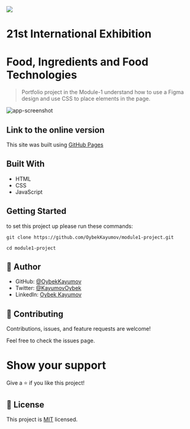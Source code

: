 ![](https://img.shields.io/badge/Microverse-blueviolet)

# 21st International Exhibition
# Food, Ingredients and Food Technologies

> Portfolio project in the Module-1 understand how to use a Figma design and use CSS to place elements in the page.

![app-screenshot](./images/1-proj-mobile.png)

## Link to the online version

This site was built using [GitHub Pages](https://oybekkayumov.github.io/module1-project/)

## Built With

- HTML
- CSS
- JavaScript

## Getting Started

to set this project up please run these commands:

`git clone https://github.com/OybekKayumov/module1-project.git`

`cd module1-project`

## 👤 Author

- GitHub: [@OybekKayumov](https://github.com/OybekKayumov)
- Twitter: [@KayumovOybek](https://twitter.com/KayumovOybek)
- LinkedIn: [Oybek Kayumov](https://www.linkedin.com/in/oybek-kayumov-54a8485b/)

## 🤝 Contributing

Contributions, issues, and feature requests are welcome!

Feel free to check the issues page.

# Show your support

Give a ⭐️ if you like this project!

## 📝 License

This project is [MIT](https://www.mit.org/) licensed.
